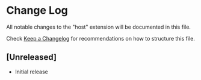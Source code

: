 # Change Log

All notable changes to the "host" extension will be documented in this file.

Check [Keep a Changelog](http://keepachangelog.com/) for recommendations on how to structure this file.

## [Unreleased]

- Initial release